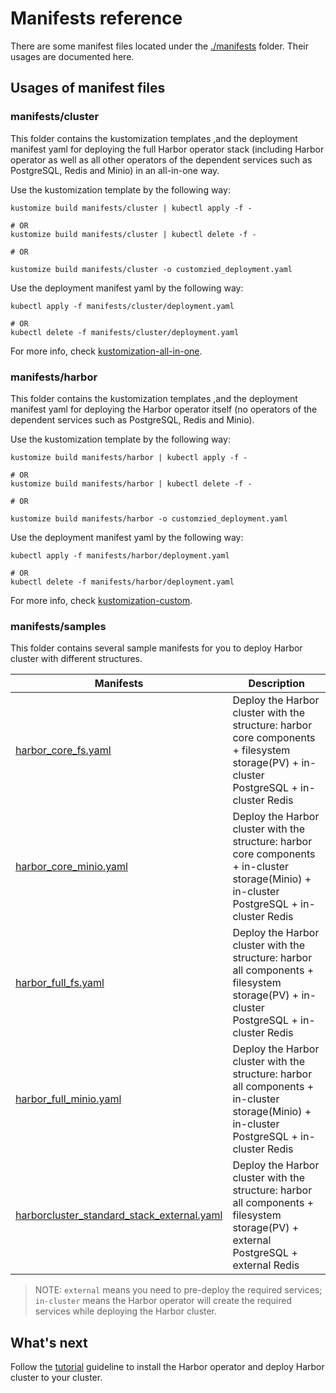 # Manifests reference

There are some manifest files located under the [./manifests](../manifests) folder. Their usages are documented here.

## Usages of manifest files

### manifests/cluster

This folder contains the kustomization templates ,and the deployment manifest yaml for deploying the full Harbor operator stack (including Harbor operator as well as all other operators of the dependent services such as PostgreSQL, Redis and Minio) in an all-in-one way.

Use the kustomization template by the following way:

```shell
kustomize build manifests/cluster | kubectl apply -f -

# OR
kustomize build manifests/cluster | kubectl delete -f -

# OR

kustomize build manifests/cluster -o customzied_deployment.yaml
```

Use the deployment manifest yaml by the following way:

```shell
kubectl apply -f manifests/cluster/deployment.yaml

# OR
kubectl delete -f manifests/cluster/deployment.yaml
```

For more info, check [kustomization-all-in-one](./installation/kustomization-all-in-one.md).

### manifests/harbor

This folder contains the kustomization templates ,and the deployment manifest yaml for deploying the Harbor operator itself (no operators of the dependent services such as PostgreSQL, Redis and Minio).

Use the kustomization template by the following way:

```shell
kustomize build manifests/harbor | kubectl apply -f -

# OR
kustomize build manifests/harbor | kubectl delete -f -

# OR

kustomize build manifests/harbor -o customzied_deployment.yaml
```

Use the deployment manifest yaml by the following way:

```shell
kubectl apply -f manifests/harbor/deployment.yaml

# OR
kubectl delete -f manifests/harbor/deployment.yaml
```

For more info, check [kustomization-custom](./installation/kustomization-custom.md).

### manifests/samples

This folder contains several sample manifests for you to deploy Harbor cluster with different structures.

|  Manifests   |   Description    |
|--------------|------------------|
| [harbor_core_fs.yaml](../manifests/samples/harbor_core_fs.yaml) |Deploy the Harbor cluster with the structure: harbor core components + filesystem storage(PV) + in-cluster PostgreSQL + in-cluster Redis |
| [harbor_core_minio.yaml](../manifests/samples/harbor_core_minio.yaml) |Deploy the Harbor cluster with the structure: harbor core components + in-cluster storage(Minio) + in-cluster PostgreSQL + in-cluster Redis |
| [harbor_full_fs.yaml](../manifests/samples/harbor_full_fs.yaml) |Deploy the Harbor cluster with the structure: harbor all components + filesystem storage(PV) + in-cluster PostgreSQL + in-cluster Redis |
| [harbor_full_minio.yaml](../manifests/samples/harbor_full_minio.yaml) |Deploy the Harbor cluster with the structure: harbor all components + in-cluster storage(Minio) + in-cluster PostgreSQL + in-cluster Redis |
| [harborcluster_standard_stack_external.yaml](../manifests/samples/harborcluster_standard_stack_external.yaml) |Deploy the Harbor cluster with the structure: harbor all components + filesystem storage(PV) + external PostgreSQL + external Redis|

> NOTE: `external` means you need to pre-deploy the required services; `in-cluster` means the Harbor operator will create the required services while deploying the Harbor cluster.

## What's next

Follow the [tutorial](./tutorial.md) guideline to install the Harbor operator and deploy Harbor cluster to your cluster.
